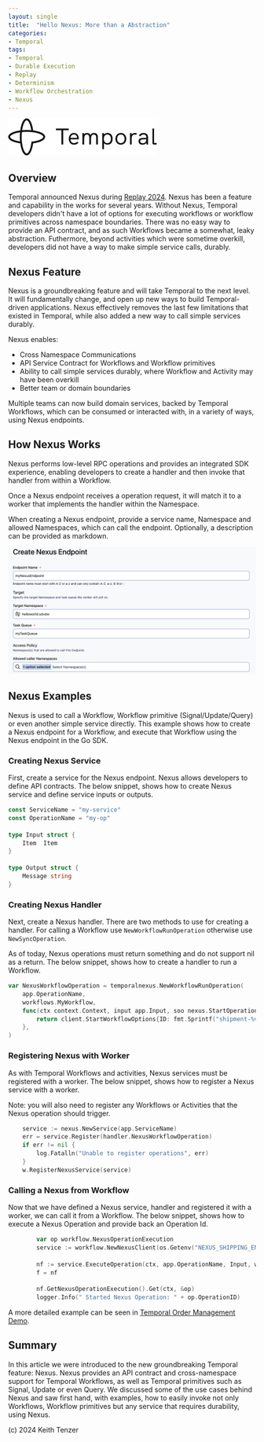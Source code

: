 ```yaml
--- 
layout: single
title:  "Hello Nexus: More than a Abstraction"
categories:
- Temporal
tags:
- Temporal
- Durable Execution
- Replay
- Determinism
- Workflow Orchestration
- Nexus
---
```


![Temporal](/assets/2022-08-15/logo-temporal-with-copy.svg)
## Overview
Temporal announced Nexus during [Replay 2024](https://temporal.io/blog/unlock-new-possibilities-with-product-updates-from-replay-2024). Nexus has been a feature and capability in the works for several years. Without Nexus, Temporal developers didn't have a lot of options for executing workflows or workflow primitives across namespace boundaries. There was no easy way to provide an API contract, and as such Workflows became a somewhat, leaky abstraction. Futhermore, beyond activities which were sometime overkill, developers did not have a way to make simple service calls, durably.

## Nexus Feature
Nexus is a groundbreaking feature and will take Temporal to the next level. It will fundamentally change, and open up new ways to build Temporal-driven applications. Nexus effectively removes the last few limitations that existed in Temporal, while also added a new way to call simple services durably.

Nexus enables:
- Cross Namespace Communications
- API Service Contract for Workflows and Workflow primitives
- Ability to call simple services durably, where Workflow and Activity may have been overkill
- Better team or domain boundaries

Multiple teams can now build domain services, backed by Temporal Workflows, which can be consumed or interacted with, in a variety of ways, using Nexus endpoints.

## How Nexus Works
Nexus performs low-level RPC operations and provides an integrated SDK experience, enabling developers to create a handler and then invoke that handler from within a Workflow.

Once a Nexus endpoint receives a operation request, it will match it to a worker that implements the handler within the Namespace.

When creating a Nexus endpoint, provide a service name, Namespace and allowed Namespaces, which can call the endpoint. Optionally,  a description can be provided as markdown.

![Nexus Endpoint](/assets/2024-10-21/nexus_create.png)

## Nexus Examples
Nexus is used to call a Workflow, Workflow primitive (Signal/Update/Query) or even another simple service directly. This example shows how to create a Nexus endpoint for a Workflow, and execute that Workflow using the Nexus endpoint in the Go SDK.

### Creating Nexus Service
First, create a service for the Nexus endpoint. Nexus allows developers to define API contracts. The below snippet, shows how to create Nexus service and define service inputs or outputs.

```go
const ServiceName = "my-service"
const OperationName = "my-op"

type Input struct {
	Item  Item
}

type Output struct {
	Message string
}
```

### Creating Nexus Handler
Next, create a Nexus handler. There are two methods to use for creating a handler. For calling a Workflow use ```NewWorkflowRunOperation``` otherwise use ```NewSyncOperation```.

As of today, Nexus operations must return something and do not support nil as a return. The below snippet, shows how to create a handler to run a Workflow.

```go
var NexusWorkflowOperation = temporalnexus.NewWorkflowRunOperation(
	app.OperationName,
	workflows.MyWorkflow,
	func(ctx context.Context, input app.Input, soo nexus.StartOperationOptions) (client.StartWorkflowOptions, error) {
		return client.StartWorkflowOptions{ID: fmt.Sprintf("shipment-%v", input.Item.Id)}, nil
	},
)
```

### Registering Nexus with Worker
As with Temporal Workflows and activities, Nexus services must be registered with a worker. The below snippet, shows how to register a Nexus service with a worker. 

Note: you will also need to register any Workflows or Activities that the Nexus operation should trigger.

```go
	service := nexus.NewService(app.ServiceName)
	err = service.Register(handler.NexusWorkflowOperation)
	if err != nil {
		log.Fatalln("Unable to register operations", err)
	}
	w.RegisterNexusService(service)
```

### Calling a Nexus from Workflow
Now that we have defined a Nexus service, handler and registered it with a worker, we can call it from a Workflow. The below snippet, shows how to execute a Nexus Operation and provide back an Operation Id.

```go
		var op workflow.NexusOperationExecution
		service := workflow.NewNexusClient(os.Getenv("NEXUS_SHIPPING_ENDPOINT"), app.ServiceName)

		nf := service.ExecuteOperation(ctx, app.OperationName, Input, workflow.NexusOperationOptions{})
		f = nf

		nf.GetNexusOperationExecution().Get(ctx, &op)
		logger.Info(" Started Nexus Operation: " + op.OperationID)
```

A more detailed example can be seen in [Temporal Order Management Demo](https://github.com/temporal-sa/temporal-order-management-demo/tree/main/go/nexus).

## Summary 
In this article we were introduced to the new groundbreaking Temporal feature: Nexus. Nexus provides an API contract and cross-namespace support for Temporal Workflows, as well as Temporal primitives such as Signal, Update or even Query. We discussed some of the use cases behind Nexus and saw first hand, with examples, how to easily invoke not only Workflows, Workflow primitives but any service that requires durability, using Nexus.

(c) 2024 Keith Tenzer




